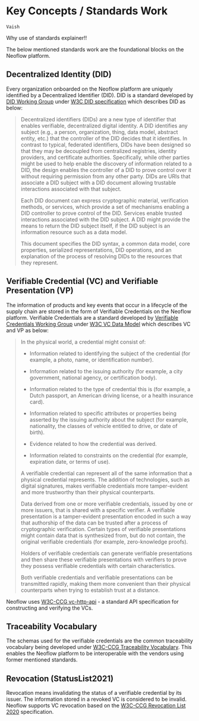# Key Concepts / Standards Work

`Vaish`

Why use of standards explainer!!

The below mentioned standards work are the foundational blocks on the Neoflow platform.

## Decentralized Identity (DID)

Every organization onboarded on the Neoflow platform are uniquely identified by a Decentralized Identifier (DID). DID is a standard developed by [DID Working Group](https://www.w3.org/2019/did-wg/) under [W3C DID specification](https://www.w3.org/TR/did-core) which describes DID as below: 

> Decentralized identifiers (DIDs) are a new type of identifier that enables verifiable, decentralized digital identity. A DID identifies any subject (e.g., a person, organization, thing, data model, abstract entity, etc.) that the controller of the DID decides that it identifies. In contrast to typical, federated identifiers, DIDs have been designed so that they may be decoupled from centralized registries, identity providers, and certificate authorities. Specifically, while other parties might be used to help enable the discovery of information related to a DID, the design enables the controller of a DID to prove control over it without requiring permission from any other party. DIDs are URIs that associate a DID subject with a DID document allowing trustable interactions associated with that subject. 
>
> Each DID document can express cryptographic material, verification methods, or services, which provide a set of mechanisms enabling a DID controller to prove control of the DID. Services enable trusted interactions associated with the DID subject. A DID might provide the means to return the DID subject itself, if the DID subject is an information resource such as a data model. 
>
> This document specifies the DID syntax, a common data model, core properties, serialized representations, DID operations, and an explanation of the process of resolving DIDs to the resources that they represent. 

## Verifiable Credential (VC) and Verifiable Presentation (VP)

The information of products and key events that occur in a lifecycle of the supply chain are stored in the form of Verifiable Credentials on the Neoflow platform. Verifiable Credentials are a standard developed by [Verifiable Credentials Working Group](https://www.w3.org/2017/vc/WG/) under [W3C VC Data Model](https://www.w3.org/TR/vc-data-model) which describes VC and VP as below: 

>In the physical world, a credential might consist of: 
>
> - Information related to identifying the subject of the credential (for example, a photo, name, or identification number).
> - Information related to the issuing authority (for example, a city government, national agency, or certification body). 
>
> - Information related to the type of credential this is (for example, a Dutch passport, an American driving license, or a health insurance card). 
>
> - Information related to specific attributes or properties being asserted by the issuing authority about the subject (for example, nationality, the classes of vehicle entitled to drive, or date of birth). 
>
> - Evidence related to how the credential was derived. 
>
> - Information related to constraints on the credential (for example, expiration date, or terms of use). 
>
>A verifiable credential can represent all of the same information that a physical credential represents. The addition of technologies, such as digital signatures, makes verifiable credentials more tamper-evident and more trustworthy than their physical counterparts. 
>
>Data derived from one or more verifiable credentials, issued by one or more issuers, that is shared with a specific verifier. A verifiable presentation is a tamper-evident presentation encoded in such a way that authorship of the data can be trusted after a process of cryptographic verification. Certain types of verifiable presentations might contain data that is synthesized from, but do not contain, the original verifiable credentials (for example, zero-knowledge proofs). 
>
>Holders of verifiable credentials can generate verifiable presentations and then share these verifiable presentations with verifiers to prove they possess verifiable credentials with certain characteristics. 
>
>Both verifiable credentials and verifiable presentations can be transmitted rapidly, making them more convenient than their physical counterparts when trying to establish trust at a distance.  

Neoflow uses [W3C-CCG vc-http-api](https://github.com/w3c-ccg/vc-http-api) - a standard API specification for constructing and verifying the VCs. 

## Traceability Vocabulary

The schemas used for the verifiable credentials are the common traceability vocabulary being developed under [W3C-CCG Traceability Vocabulary](https://w3c-ccg.github.io/traceability-vocab/). This enables the Neoflow platform to be interoperable with the vendors using former mentioned standards.

## Revocation (StatusList2021)

Revocation means invalidating the status of a verifiable credential by its issuer. The information stored in a revoked VC is considered to be invalid. Neoflow supports VC revocation based on the [W3C-CCG Revocation List 2020](https://w3c-ccg.github.io/vc-status-rl-2020/#core-concept) specification. 